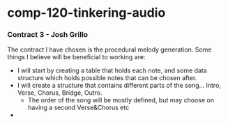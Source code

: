 # comp-120-tinkering-audio

### Contract 3 - Josh Grillo
The contract I have chosen is the procedural melody generation. Some things I believe will be beneficial to working are:
* I will start by creating a table that holds each note, and some data structure which holds possible notes that can be chosen after. 
* I will create a structure that contains different parts of the song... Intro, Verse, Chorus, Bridge, Outro.
	* The order of the song will be mostly defined, but may choose on having a second Verse&Chorus etc
* 